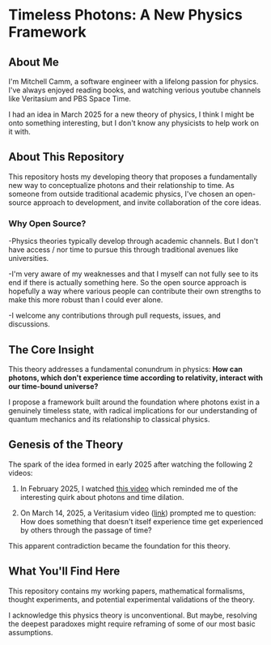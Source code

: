# Timeless Photons: A New Physics Framework

## About Me

I'm Mitchell Camm, a software engineer with a lifelong passion for physics. I've always enjoyed reading books, and watching verious youtube channels like Veritasium and PBS Space Time.

I had an idea in March 2025 for a new theory of physics, I think I might be onto something interesting, but I don't know any physicists to help work on it with.

## About This Repository

This repository hosts my developing theory that proposes a fundamentally new way to conceptualize photons and their relationship to time. As someone from outside traditional academic physics, I've chosen an open-source approach to development, and invite collaboration of the core ideas.

### Why Open Source?

-Physics theories typically develop through academic channels. But I don't have access / nor time to pursue this through traditional avenues like universities.

-I'm very aware of my weaknesses and that I myself can not fully see to its end if there is actually something here. So the open source approach is hopefully a way where various people can contribute their own strengths to make this more robust than I could ever alone.

-I welcome any contributions through pull requests, issues, and discussions.

## The Core Insight

This theory addresses a fundamental conundrum in physics: **How can photons, which don't experience time according to relativity, interact with our time-bound universe?**

I propose a framework built around the foundation where photons exist in a genuinely timeless state, with radical implications for our understanding of quantum mechanics and its relationship to classical physics.

## Genesis of the Theory

The spark of the idea formed in early 2025 after watching the following 2 videos:

1. In February 2025, I watched [this video](https://www.youtube.com/watch?v=zdBGQg0Bct8) which reminded me of the interesting quirk about photons and time dilation.

2. On March 14, 2025, a Veritasium video ([link](https://www.youtube.com/watch?v=qJZ1Ez28C-A)) prompted me to question: How does something that doesn't itself experience time get experienced by others through the passage of time?

This apparent contradiction became the foundation for this theory.

## What You'll Find Here

This repository contains my working papers, mathematical formalisms, thought experiments, and potential experimental validations of the theory.

I acknowledge this physics theory is unconventional. But maybe, resolving the deepest paradoxes might require reframing of some of our most basic assumptions.